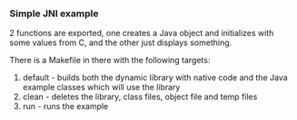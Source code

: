 ### Simple JNI example
2 functions are exported, one creates a Java object and initializes with some values from C, and the other just displays something.

There is a Makefile in there with the following targets:
1. default - builds both the dynamic library with native code and the Java example classes which will use the library
2. clean - deletes the library, class files, object file and temp files
3. run - runs the example
